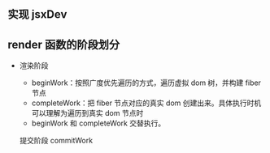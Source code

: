 ## 实现 jsxDev

## render 函数的阶段划分

- 渲染阶段

  - beginWork：按照广度优先遍历的方式，遍历虚拟 dom 树，并构建 fiber 节点
  - completeWork：把 fiber 节点对应的真实 dom 创建出来。具体执行时机可以理解为遍历到真实 dom 节点时
  - beginWork 和 completeWork 交替执行。

  提交阶段 commitWork
